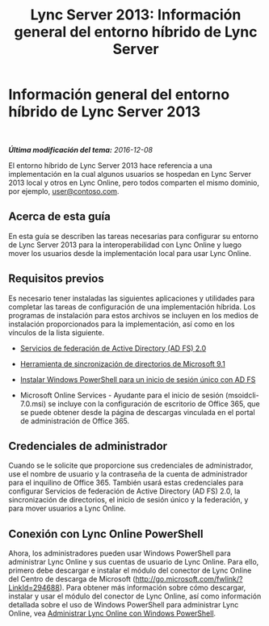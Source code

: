 ﻿---
title: 'Lync Server 2013: Información general del entorno híbrido de Lync Server'
TOCTitle: Información general del entorno híbrido de Lync Server 2013
ms:assetid: 0d16ec3a-28f0-4483-96e7-8e68f30398fa
ms:mtpsurl: https://technet.microsoft.com/es-es/library/JJ204669(v=OCS.15)
ms:contentKeyID: 48274417
ms.date: 06/02/2017
mtps_version: v=OCS.15
ms.translationtype: HT
---

# Información general del entorno híbrido de Lync Server 2013

 

_**Última modificación del tema:** 2016-12-08_

El entorno híbrido de Lync Server 2013 hace referencia a una implementación en la cual algunos usuarios se hospedan en Lync Server 2013 local y otros en Lync Online, pero todos comparten el mismo dominio, por ejemplo, user@contoso.com.

## Acerca de esta guía

En esta guía se describen las tareas necesarias para configurar su entorno de Lync Server 2013 para la interoperabilidad con Lync Online y luego mover los usuarios desde la implementación local para usar Lync Online.

## Requisitos previos

Es necesario tener instaladas las siguientes aplicaciones y utilidades para completar las tareas de configuración de una implementación híbrida. Los programas de instalación para estos archivos se incluyen en los medios de instalación proporcionados para la implementación, así como en los vínculos de la lista siguiente.

  - [Servicios de federación de Active Directory (AD FS) 2.0](http://go.microsoft.com/fwlink/p/?linkid=257305)

  - [Herramienta de sincronización de directorios de Microsoft 9.1](http://go.microsoft.com/fwlink/p/?linkid=257307)

  - [Instalar Windows PowerShell para un inicio de sesión único con AD FS](http://go.microsoft.com/fwlink/p/?linkid=398710)

  - Microsoft Online Services - Ayudante para el inicio de sesión (msoidcli-7.0.msi) se incluye con la configuración de escritorio de Office 365, que se puede obtener desde la página de descargas vinculada en el portal de administración de Office 365.

## Credenciales de administrador

Cuando se le solicite que proporcione sus credenciales de administrador, use el nombre de usuario y la contraseña de la cuenta de administrador para el inquilino de Office 365. También usará estas credenciales para configurar Servicios de federación de Active Directory (AD FS) 2.0, la sincronización de directorios, el inicio de sesión único y la federación, y para mover usuarios a Lync Online.

## Conexión con Lync Online PowerShell

Ahora, los administradores pueden usar Windows PowerShell para administrar Lync Online y sus cuentas de usuario de Lync Online. Para ello, primero debe descargar e instalar el módulo del conector de Lync Online del Centro de descarga de Microsoft (http://go.microsoft.com/fwlink/?LinkId=294688). Para obtener más información sobre cómo descargar, instalar y usar el módulo del conector de Lync Online, así como información detallada sobre el uso de Windows PowerShell para administrar Lync Online, vea [Administrar Lync Online con Windows PowerShell](https://docs.microsoft.com/en-us/SkypeForBusiness/set-up-your-computer-for-windows-powershell/set-up-your-computer-for-windows-powershell).

